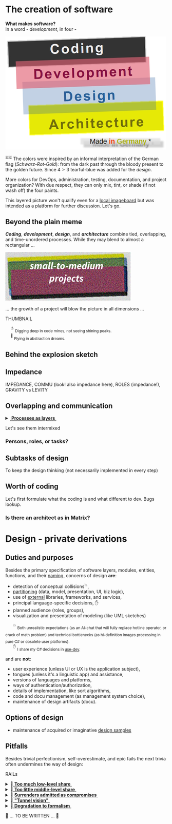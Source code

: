 # The creation of software

**What makes software?**\
In a word - _development_, in four - 

[![Four colors of software](../pencraft/readme%2B/_rsc/_img/darkCode2arcGold.jpg)](../../pencraft/readme+/_rsc/)

<sup>:de:</sup> The colors were inspired by an informal interpretation of the German flag (_Schwarz-Rot-Gold_): from the dark past through the bloody present to the golden future. Since $4>3$ tearful-blue was added for the _design_.

More colors for DevOps, administration, testing, documentation, and project organization? With due respect, they can only mix, tint, or shade (if not wash off) the four paints. 

This layered picture won't qualify even for a [local imageboard](../../readme+/pencraft/readme+/opuses/IT-memes.md) but was intended as a platform for further discussion. Let's go.

## Beyond the plain meme

**_Coding_**, **_development_**, **_design_**, and **_architecture_** combine tied, overlapping, and time-unordered processes. While they may blend to almost a rectangular ...

[![Arc view at midi projects](../pencraft/readme%2B/_rsc/_img/C-D-D-A_midiPrj.jpg)](../../pencraft/readme+/_rsc/)

... the growth of a project will blow the picture in all dimensions ...

THUMBNAIL

&nbsp;&nbsp;&nbsp;&nbsp;<sup>:anchor:</sup> <sub>Digging deep in code mines, not seeing shining peaks.</sub>\
&nbsp;&nbsp;&nbsp;&nbsp;<sup>:balloon:</sup> <sub>Flying in abstraction dreams.</sub>

## Behind the explosion sketch

## Impedance

IMPEDANCE, COMMU (look! also impedance here), ROLES (impedance!), GRAVITY vs LEVITY

## Overlapping and communication

<details>
<summary><ins>&nbsp;<b>Processes as layers</b>&nbsp;</ins></summary>


</details>

Let's see them intermixed

### Persons, roles, or tasks? 

## Subtasks of design

To keep the design thinking (not necessarily implemented in every step)

## Worth of coding

Let's first formulate what the coding is and what different to dev.
Bugs lookup.

### Is there an architect as in Matrix?



# Design - private derivations

## Duties and purposes

Besides the primary specification of software layers, modules, entities, functions, and their [naming](/readme+/dev/design/readme+/code-naming.md/), concerns of design **are**:

+ detection of conceptual collisions<sup>:collision:</sup>,
+ [partitioning](/readme+/dev/design/readme+/software-parts/) (data, model, presentation, UI, biz logic),
+ use of [external](/readme+/dev/design/readme+/software-parts/ext_parts.md) libraries, frameworks, and services,
+ principal language-specific decisions,&nbsp;✋
+ planned audience (roles, groups), 
+ visualization and presentation of modeling (like UML sketches)

&nbsp;&nbsp;&nbsp;&nbsp;&nbsp;&nbsp;<sup>:collision:</sup> <sub>Both unrealistic expectations (as an AI-chat that will fully replace hotline operator, or crack of math problem) and technical bottlenecks (as hi-definition images processing in pure C# or obsolete user platforms).</sub>\
&nbsp;&nbsp;&nbsp;&nbsp;&nbsp;&nbsp;<sup>✋</sup> <sub>I share my C# decisions in [use-dev](https://github.com/Kyriosity/use-dev).</sub>

and are **not**: 

- user experience (unless UI or UX is the application subject),
- tongues (unless it's a linguistic app) and assistance,
- versions of languages and platforms,
- ways of authentication/authorization,
- details of implementation, like sort algorithms,
- code and docu management (as management system choice),
- maintenance of design artifacts (docu).

## Options of design

* maintenance of acquired or imaginative [design samples](readme+/design_samples.md)

## Pitfalls

Besides trivial perfectionism, self-overestimate, and epic fails the next trivia often undermines the way of design:

RAILs


<details>
<summary>🚧<ins>&nbsp;<b>Too much low-level share</b>&nbsp;</ins></summary>
// TO BE explained
  
  Burden of
  
Is a counter-part of high-level

</details>

<details>
<summary>🚧<ins>&nbsp;<b>Too little middle-level share</b>&nbsp;</ins></summary>
// TO BE explained
Is a counter-part of high-level

It's about DIVERSION

</details>

<details>
<summary>🚧<ins>&nbsp;<b>Surrenders admitted as compromises</b>&nbsp;</ins></summary>
// TO BE explained

</details>

<details>
<summary>🚧<ins>&nbsp;<b>"Tunnel vision"</b>&nbsp;</ins></summary>
// TO BE explained

</details>

<details>
<summary>🚧<ins>&nbsp;<b>Degradation to formalism</b>&nbsp;</ins></summary>
// TO BE explained

</details>

🚧 ... TO BE WRITTEN ... 🚧

